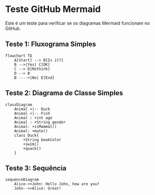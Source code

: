 # Teste GitHub Mermaid

Este é um teste para verificar se os diagramas Mermaid funcionam no GitHub.

## Teste 1: Fluxograma Simples

```mermaid
flowchart TD
    A[Start] --> B{Is it?}
    B -->|Yes| C[OK]
    C --> D[Rethink]
    D --> B
    B ---->|No| E[End]
```

## Teste 2: Diagrama de Classe Simples

```mermaid
classDiagram
    Animal <|-- Duck
    Animal <|-- Fish
    Animal : +int age
    Animal : +String gender
    Animal: +isMammal()
    Animal: +mate()
    class Duck{
        +String beakColor
        +swim()
        +quack()
    }
```

## Teste 3: Sequência

```mermaid
sequenceDiagram
    Alice->>John: Hello John, how are you?
    John-->>Alice: Great!
```